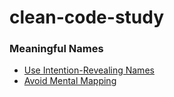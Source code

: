 # clean-code-study

### Meaningful Names

- [Use Intention-Revealing Names](./meaningful_names/use_intention_revealing_names.md)
- [Avoid Mental Mapping](./meaningful_names/avoid_mental_mapping.md)
